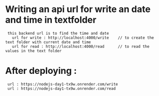  # Writing an api url for write an date and time in textfolder 
     this backend url is to find the time and date 
       url for write : http://localhost:4000/write    // to create the text folder with current date and time
       url for read : http://localhost:4000/read      // to read the values in the text folder



  # After deploying : 
     url : https://nodejs-day1-tx9w.onrender.com/write
     url : https://nodejs-day1-tx9w.onrender.com/read
